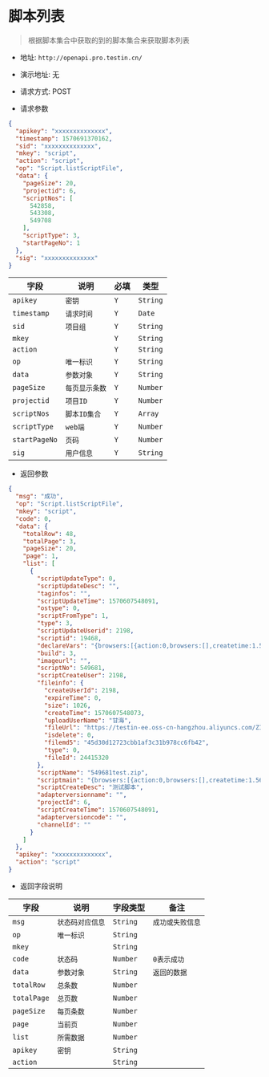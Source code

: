 # 脚本列表

> 根据脚本集合中获取的到的脚本集合来获取脚本列表

* 地址: `http://openapi.pro.testin.cn/`
* 演示地址: 无
* 请求方式: POST

* 请求参数

```json
{
  "apikey": "xxxxxxxxxxxxxx",
  "timestamp": 1570691370162,
  "sid": "xxxxxxxxxxxxxx",
  "mkey": "script",
  "action": "script",
  "op": "Script.listScriptFile",
  "data": {
    "pageSize": 20,
    "projectid": 6,
    "scriptNos": [
      542858,
      543308,
      549708
    ],
    "scriptType": 3,
    "startPageNo": 1
  },
  "sig": "xxxxxxxxxxxxxx"
}
```

|字段|说明|必填|类型|
|---|---|---|---|
|`apikey`|`密钥`|`Y`|`String`|
|`timestamp`|`请求时间`|`Y`|`Date`|
|`sid`|`项目组`|`Y`|`String`|
|`mkey`|` `|`Y`|`String`|
|`action`|` `|`Y`|`String`|
|`op`|`唯一标识`|`Y`|`String`|
|`data`|`参数对象`|`Y`|`String`|
|`pageSize`|`每页显示条数`|`Y`|`Number`|
|`projectid`|`项目ID`|`Y`|`Number`|
|`scriptNos`|`脚本ID集合`|`Y`|`Array`|
|`scriptType`|`web端`|`Y`|`Number`|
|`startPageNo`|`页码`|`Y`|`Number`|
|`sig`|`用户信息`|`Y`|`String`|

* 返回参数

```json
{
  "msg": "成功",
  "op": "Script.listScriptFile",
  "mkey": "script",
  "code": 0,
  "data": {
    "totalRow": 48,
    "totalPage": 3,
    "pageSize": 20,
    "page": 1,
    "list": [
      {
        "scriptUpdateType": 0,
        "scriptUpdateDesc": "",
        "taginfos": "",
        "scriptUpdateTime": 1570607548091,
        "ostype": 0,
        "scriptFromType": 1,
        "type": 3,
        "scriptUpdateUserid": 2198,
        "scriptid": 19468,
        "declareVars": "{browsers:[{action:0,browsers:[],createtime:1.569554152776E12,ip:10.10.210.33,licences:1,location:浏览器Mac1号,osName:MacOS,osVersion:10.13.6,source:c9ea7bae671d4e99a01455654ac6eb08,state:0,status:0,type:Chrome,ucomid:t.pro.browser.02@testin.cn,updatetime:1.570607519401E12,version:76.0.3809.100}]}",
        "build": 3,
        "imageurl": "",
        "scriptNo": 549681,
        "scriptCreateUser": 2198,
        "fileinfo": {
          "createUserId": 2198,
          "expireTime": 0,
          "size": 1026,
          "createTime": 1570607548073,
          "uploadUserName": "甘海",
          "fileUrl": "https://testin-ee.oss-cn-hangzhou.aliyuncs.com/ZIP--1-0c3701e21a784f9e82a34bfd2e5a30b6.zip",
          "isdelete": 0,
          "filemd5": "45d30d12723cbb1af3c31b978cc6fb42",
          "type": 0,
          "fileId": 24415320
        },
        "scriptName": "549681test.zip",
        "scriptmain": "{browsers:[{action:0,browsers:[],createtime:1.569554152776E12,ip:10.10.210.33,licences:1,location:浏览器Mac1号,osName:MacOS,osVersion:10.13.6,source:c9ea7bae671d4e99a01455654ac6eb08,state:0,status:0,type:Chrome,ucomid:t.pro.browser.02@testin.cn,updatetime:1.570607519401E12,version:76.0.3809.100}]}",
        "scriptCreateDesc": "测试脚本",
        "adapterversionname": "",
        "projectId": 6,
        "scriptCreateTime": 1570607548091,
        "adapterversioncode": "",
        "channelId": ""
      }
    ]
  },
  "apikey": "xxxxxxxxxxxxxx",
  "action": "script"
}
```

* 返回字段说明

|字段|说明|字段类型|备注|
|---|---|---|---|
|`msg`|`状态码对应信息`|`String`|`成功或失败信息`|
|`op`|`唯一标识`|`String`|` `|
|`mkey`|` `|`String`|` `|
|`code`|`状态码`|`Number`|`0表示成功`|
|`data`|`参数对象`|`String`|`返回的数据`|
|`totalRow`|`总条数`|`Number`|` `|
|`totalPage`|`总页数`|`Number`|` `|
|`pageSize`|`每页条数`|`Number`|` `|
|`page`|`当前页`|`Number`|` `|
|`list`|`所需数据`|`Number`|` `|
|`apikey`|`密钥`|`String`|` `|
|`action`|` `|`String`|` `|

